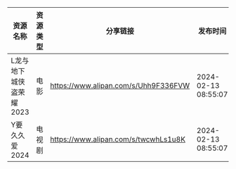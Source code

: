| 资源名称           | 资源类型 | 分享链接                                 | 发布时间                |
| -------------- | ---- | ------------------------------------ | ------------------- |
| L龙与地下城侠盗荣耀2023 | 电影   | https://www.alipan.com/s/Uhh9F336FVW | 2024-02-13 08:55:07 |
| Y要久久爱2024      | 电视剧  | https://www.alipan.com/s/twcwhLs1u8K | 2024-02-13 08:55:07 |
